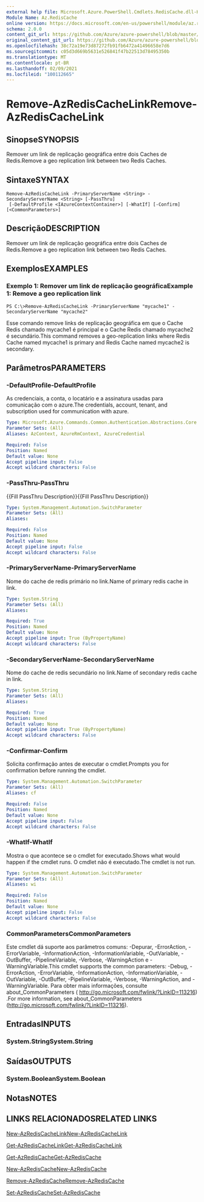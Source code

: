 ```yaml
---
external help file: Microsoft.Azure.PowerShell.Cmdlets.RedisCache.dll-Help.xml
Module Name: Az.RedisCache
online version: https://docs.microsoft.com/en-us/powershell/module/az.rediscache/remove-azrediscachelink
schema: 2.0.0
content_git_url: https://github.com/Azure/azure-powershell/blob/master/src/RedisCache/RedisCache/help/Remove-AzRedisCacheLink.md
original_content_git_url: https://github.com/Azure/azure-powershell/blob/master/src/RedisCache/RedisCache/help/Remove-AzRedisCacheLink.md
ms.openlocfilehash: 38c72a19e73d87272fb91fb6472a41496658e7d6
ms.sourcegitcommit: c05d3d669b5631e526841f47b22513d78495350b
ms.translationtype: MT
ms.contentlocale: pt-BR
ms.lasthandoff: 02/09/2021
ms.locfileid: "100112665"
---
```

# <span data-ttu-id="20315-101">Remove-AzRedisCacheLink</span><span class="sxs-lookup"><span data-stu-id="20315-101">Remove-AzRedisCacheLink</span></span>

## <span data-ttu-id="20315-102">Sinopse</span><span class="sxs-lookup"><span data-stu-id="20315-102">SYNOPSIS</span></span>
<span data-ttu-id="20315-103">Remover um link de replicação geográfica entre dois Caches de Redis.</span><span class="sxs-lookup"><span data-stu-id="20315-103">Remove a geo replication link between two Redis Caches.</span></span>

## <span data-ttu-id="20315-104">Sintaxe</span><span class="sxs-lookup"><span data-stu-id="20315-104">SYNTAX</span></span>

```
Remove-AzRedisCacheLink -PrimaryServerName <String> -SecondaryServerName <String> [-PassThru]
 [-DefaultProfile <IAzureContextContainer>] [-WhatIf] [-Confirm] [<CommonParameters>]
```

## <span data-ttu-id="20315-105">Descrição</span><span class="sxs-lookup"><span data-stu-id="20315-105">DESCRIPTION</span></span>
<span data-ttu-id="20315-106">Remover um link de replicação geográfica entre dois Caches de Redis.</span><span class="sxs-lookup"><span data-stu-id="20315-106">Remove a geo replication link between two Redis Caches.</span></span>

## <span data-ttu-id="20315-107">Exemplos</span><span class="sxs-lookup"><span data-stu-id="20315-107">EXAMPLES</span></span>

### <span data-ttu-id="20315-108">Exemplo 1: Remover um link de replicação geográfica</span><span class="sxs-lookup"><span data-stu-id="20315-108">Example 1: Remove a geo replication link</span></span>
```
PS C:\>Remove-AzRedisCacheLink -PrimaryServerName "mycache1" -SecondaryServerName "mycache2"
```

<span data-ttu-id="20315-109">Esse comando remove links de replicação geográfica em que o Cache Redis chamado mycache1 é principal e o Cache Redis chamado mycache2 é secundário.</span><span class="sxs-lookup"><span data-stu-id="20315-109">This command removes a geo-replication links where Redis Cache named mycache1 is primary and Redis Cache named mycache2 is secondary.</span></span>

## <span data-ttu-id="20315-110">Parâmetros</span><span class="sxs-lookup"><span data-stu-id="20315-110">PARAMETERS</span></span>

### <span data-ttu-id="20315-111">-DefaultProfile</span><span class="sxs-lookup"><span data-stu-id="20315-111">-DefaultProfile</span></span>
<span data-ttu-id="20315-112">As credenciais, a conta, o locatário e a assinatura usadas para comunicação com o azure.</span><span class="sxs-lookup"><span data-stu-id="20315-112">The credentials, account, tenant, and subscription used for communication with azure.</span></span>

```yaml
Type: Microsoft.Azure.Commands.Common.Authentication.Abstractions.Core.IAzureContextContainer
Parameter Sets: (All)
Aliases: AzContext, AzureRmContext, AzureCredential

Required: False
Position: Named
Default value: None
Accept pipeline input: False
Accept wildcard characters: False
```

### <span data-ttu-id="20315-113">-PassThru</span><span class="sxs-lookup"><span data-stu-id="20315-113">-PassThru</span></span>
<span data-ttu-id="20315-114">{{Fill PassThru Description}}</span><span class="sxs-lookup"><span data-stu-id="20315-114">{{Fill PassThru Description}}</span></span>

```yaml
Type: System.Management.Automation.SwitchParameter
Parameter Sets: (All)
Aliases:

Required: False
Position: Named
Default value: None
Accept pipeline input: False
Accept wildcard characters: False
```

### <span data-ttu-id="20315-115">-PrimaryServerName</span><span class="sxs-lookup"><span data-stu-id="20315-115">-PrimaryServerName</span></span>
<span data-ttu-id="20315-116">Nome do cache de redis primário no link.</span><span class="sxs-lookup"><span data-stu-id="20315-116">Name of primary redis cache in link.</span></span>

```yaml
Type: System.String
Parameter Sets: (All)
Aliases:

Required: True
Position: Named
Default value: None
Accept pipeline input: True (ByPropertyName)
Accept wildcard characters: False
```

### <span data-ttu-id="20315-117">-SecondaryServerName</span><span class="sxs-lookup"><span data-stu-id="20315-117">-SecondaryServerName</span></span>
<span data-ttu-id="20315-118">Nome do cache de redis secundário no link.</span><span class="sxs-lookup"><span data-stu-id="20315-118">Name of secondary redis cache in link.</span></span>

```yaml
Type: System.String
Parameter Sets: (All)
Aliases:

Required: True
Position: Named
Default value: None
Accept pipeline input: True (ByPropertyName)
Accept wildcard characters: False
```

### <span data-ttu-id="20315-119">-Confirmar</span><span class="sxs-lookup"><span data-stu-id="20315-119">-Confirm</span></span>
<span data-ttu-id="20315-120">Solicita confirmação antes de executar o cmdlet.</span><span class="sxs-lookup"><span data-stu-id="20315-120">Prompts you for confirmation before running the cmdlet.</span></span>

```yaml
Type: System.Management.Automation.SwitchParameter
Parameter Sets: (All)
Aliases: cf

Required: False
Position: Named
Default value: None
Accept pipeline input: False
Accept wildcard characters: False
```

### <span data-ttu-id="20315-121">-WhatIf</span><span class="sxs-lookup"><span data-stu-id="20315-121">-WhatIf</span></span>
<span data-ttu-id="20315-122">Mostra o que acontece se o cmdlet for executado.</span><span class="sxs-lookup"><span data-stu-id="20315-122">Shows what would happen if the cmdlet runs.</span></span>
<span data-ttu-id="20315-123">O cmdlet não é executado.</span><span class="sxs-lookup"><span data-stu-id="20315-123">The cmdlet is not run.</span></span>

```yaml
Type: System.Management.Automation.SwitchParameter
Parameter Sets: (All)
Aliases: wi

Required: False
Position: Named
Default value: None
Accept pipeline input: False
Accept wildcard characters: False
```

### <span data-ttu-id="20315-124">CommonParameters</span><span class="sxs-lookup"><span data-stu-id="20315-124">CommonParameters</span></span>
<span data-ttu-id="20315-125">Este cmdlet dá suporte aos parâmetros comuns: -Depurar, -ErrorAction, -ErrorVariable, -InformationAction, -InformationVariable, -OutVariable, -OutBuffer, -PipelineVariable, -Verbose, -WarningAction e -WarningVariable.</span><span class="sxs-lookup"><span data-stu-id="20315-125">This cmdlet supports the common parameters: -Debug, -ErrorAction, -ErrorVariable, -InformationAction, -InformationVariable, -OutVariable, -OutBuffer, -PipelineVariable, -Verbose, -WarningAction, and -WarningVariable.</span></span> <span data-ttu-id="20315-126">Para obter mais informações, consulte about_CommonParameters ( http://go.microsoft.com/fwlink/?LinkID=113216) .</span><span class="sxs-lookup"><span data-stu-id="20315-126">For more information, see about_CommonParameters (http://go.microsoft.com/fwlink/?LinkID=113216).</span></span>

## <span data-ttu-id="20315-127">Entradas</span><span class="sxs-lookup"><span data-stu-id="20315-127">INPUTS</span></span>

### <span data-ttu-id="20315-128">System.String</span><span class="sxs-lookup"><span data-stu-id="20315-128">System.String</span></span>

## <span data-ttu-id="20315-129">Saídas</span><span class="sxs-lookup"><span data-stu-id="20315-129">OUTPUTS</span></span>

### <span data-ttu-id="20315-130">System.Boolean</span><span class="sxs-lookup"><span data-stu-id="20315-130">System.Boolean</span></span>

## <span data-ttu-id="20315-131">Notas</span><span class="sxs-lookup"><span data-stu-id="20315-131">NOTES</span></span>

## <span data-ttu-id="20315-132">LINKS RELACIONADOS</span><span class="sxs-lookup"><span data-stu-id="20315-132">RELATED LINKS</span></span>

[<span data-ttu-id="20315-133">New-AzRedisCacheLink</span><span class="sxs-lookup"><span data-stu-id="20315-133">New-AzRedisCacheLink</span></span>](./New-AzRedisCacheLink.md)

[<span data-ttu-id="20315-134">Get-AzRedisCacheLink</span><span class="sxs-lookup"><span data-stu-id="20315-134">Get-AzRedisCacheLink</span></span>](./Get-AzRedisCacheLink.md)

[<span data-ttu-id="20315-135">Get-AzRedisCache</span><span class="sxs-lookup"><span data-stu-id="20315-135">Get-AzRedisCache</span></span>](./Get-AzRedisCache.md)

[<span data-ttu-id="20315-136">New-AzRedisCache</span><span class="sxs-lookup"><span data-stu-id="20315-136">New-AzRedisCache</span></span>](./New-AzRedisCache.md)

[<span data-ttu-id="20315-137">Remove-AzRedisCache</span><span class="sxs-lookup"><span data-stu-id="20315-137">Remove-AzRedisCache</span></span>](./Remove-AzRedisCache.md)

[<span data-ttu-id="20315-138">Set-AzRedisCache</span><span class="sxs-lookup"><span data-stu-id="20315-138">Set-AzRedisCache</span></span>](./Set-AzRedisCache.md)
